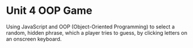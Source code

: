 # Unit 4 OOP Game
 Using JavaScript and OOP (Object-Oriented Programming) to select a random, hidden phrase, which a player tries to guess, by clicking letters on an onscreen keyboard.
